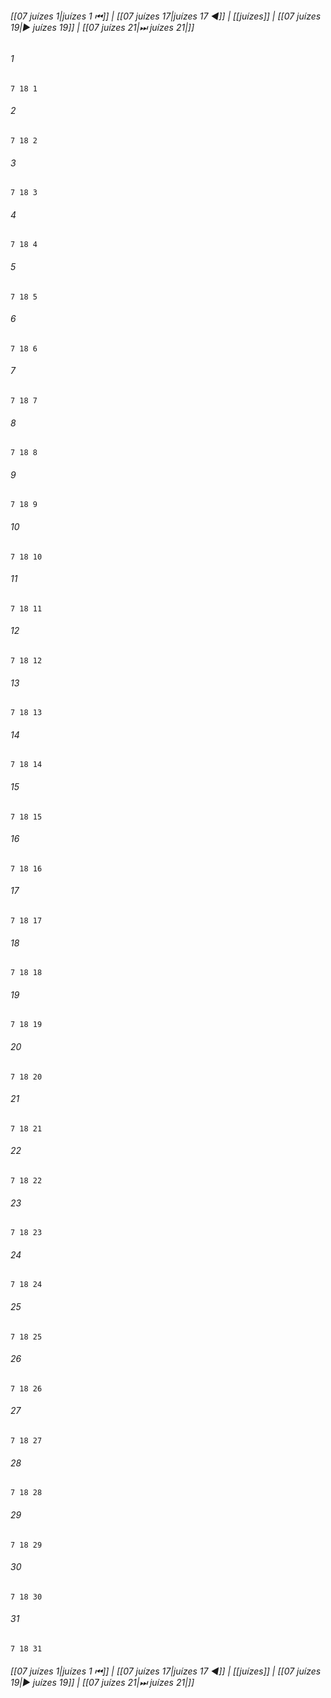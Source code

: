
###### [[07 juízes 1|juízes 1 ⏮]] | [[07 juízes 17|juízes 17 ◀]] | [[juízes]] | [[07 juízes 19|▶ juízes 19]] | [[07 juízes 21|⏭ juízes 21|]]

###### 1
``` verse
7 18 1 
```
###### 2
``` verse
7 18 2 
```
###### 3
``` verse
7 18 3 
```
###### 4
``` verse
7 18 4 
```
###### 5
``` verse
7 18 5 
```
###### 6
``` verse
7 18 6 
```
###### 7
``` verse
7 18 7 
```
###### 8
``` verse
7 18 8 
```
###### 9
``` verse
7 18 9 
```
###### 10
``` verse
7 18 10 
```
###### 11
``` verse
7 18 11 
```
###### 12
``` verse
7 18 12 
```
###### 13
``` verse
7 18 13 
```
###### 14
``` verse
7 18 14 
```
###### 15
``` verse
7 18 15 
```
###### 16
``` verse
7 18 16 
```
###### 17
``` verse
7 18 17 
```
###### 18
``` verse
7 18 18 
```
###### 19
``` verse
7 18 19 
```
###### 20
``` verse
7 18 20 
```
###### 21
``` verse
7 18 21 
```
###### 22
``` verse
7 18 22 
```
###### 23
``` verse
7 18 23 
```
###### 24
``` verse
7 18 24 
```
###### 25
``` verse
7 18 25 
```
###### 26
``` verse
7 18 26 
```
###### 27
``` verse
7 18 27 
```
###### 28
``` verse
7 18 28 
```
###### 29
``` verse
7 18 29 
```
###### 30
``` verse
7 18 30 
```
###### 31
``` verse
7 18 31 
```

###### [[07 juízes 1|juízes 1 ⏮]] | [[07 juízes 17|juízes 17 ◀]] | [[juízes]] | [[07 juízes 19|▶ juízes 19]] | [[07 juízes 21|⏭ juízes 21|]]

